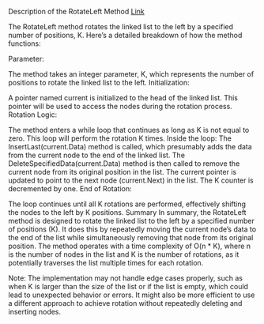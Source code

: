 ﻿Description of the RotateLeft Method
[Link]()

The RotateLeft method rotates the linked list to the left by a specified number of positions, K. Here’s a detailed breakdown of how the method functions:

Parameter:

The method takes an integer parameter, K, which represents the number of positions to rotate the linked list to the left.
Initialization:

A pointer named current is initialized to the head of the linked list. This pointer will be used to access the nodes during the rotation process.
Rotation Logic:

The method enters a while loop that continues as long as K is not equal to zero. This loop will perform the rotation K times.
Inside the loop:
The InsertLast(current.Data) method is called, which presumably adds the data from the current node to the end of the linked list.
The DeleteSpecifiedData(current.Data) method is then called to remove the current node from its original position in the list.
The current pointer is updated to point to the next node (current.Next) in the list.
The K counter is decremented by one.
End of Rotation:

The loop continues until all K rotations are performed, effectively shifting the nodes to the left by K positions.
Summary
In summary, the RotateLeft method is designed to rotate the linked list to the left by a specified number of positions (K). It does this by repeatedly moving the current node’s data to the end of the list while simultaneously removing that node from its original position. The method operates with a time complexity of O(n * K), where n is the number of nodes in the list and K is the number of rotations, as it potentially traverses the list multiple times for each rotation.

Note: The implementation may not handle edge cases properly, such as when K is larger than the size of the list or if the list is empty, which could lead to unexpected behavior or errors. It might also be more efficient to use a different approach to achieve rotation without repeatedly deleting and inserting nodes.